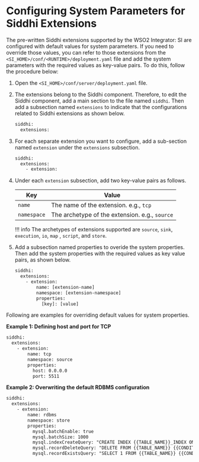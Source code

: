 # Configuring System Parameters for Siddhi Extensions

The pre-written Siddhi extensions supported by the WSO2 Integrator: SI are configured with default values for system 
parameters. If you need to override those values, you can refer to those extensions from the 
`<SI_HOME>/conf/<RUNTIME>/deployment.yaml` file and add the system parameters with the required values as key-value 
pairs. To do this, follow the procedure below:

1. Open the `<SI_HOME>/conf/server/deployment.yaml` file.    

2. The extensions belong to the Siddhi component. Therefore, to edit the Siddhi component, add a main section to the 
   file named `siddhi`. Then add a subsection named `extensions` to indicate that the configurations related to Siddhi 
   extensions as shown below.

   ``` xml
   siddhi:
     extensions:
   ```

3. For each separate extension you want to configure, add a sub-section named `extension` under the `extensions` subsection.
    ``` xml
    siddhi:
      extensions:
        - extension:
    ```

4. Under each `extension` subsection, add two key-value pairs as follows.

    | Key                                      | Value                                                                       |
    |------------------------------------------|-----------------------------------------------------------------------------|
    | `name`      | The name of the extension. e.g., `tcp` |
    | `namespace` | The archetype of the extension. e.g., `source` |

    !!! info
        The archetypes of extensions supported are `source`, `sink`, `execution`, `io`, `map` , `script`, and `store`.
    

5. Add a subsection named properties to overide the system properties. Then add the system properties with the required 
   values as key value pairs, as shown below.

    ``` xml
    siddhi: 
      extensions: 
        - extension: 
            name: [extension-name]
            namespace: [extension-namespace]
            properties: 
              [key]: [value]
    ```

Following are examples for overriding default values for system properties.

**Example 1: Defining host and port for TCP**

``` xml
siddhi: 
  extensions: 
    - extension: 
        name: tcp
        namespace: source
        properties: 
          host: 0.0.0.0
          port: 5511
```

**Example 2: Overwriting the default RDBMS configuration**

``` xml
siddhi:
  extensions:
    - extension:
        name: rdbms
        namespace: store
        properties:
          mysql.batchEnable: true
          mysql.batchSize: 1000
          mysql.indexCreateQuery: "CREATE INDEX {{TABLE_NAME}}_INDEX ON {{TABLE_NAME}} ({{INDEX_COLUMNS}})"
          mysql.recordDeleteQuery: "DELETE FROM {{TABLE_NAME}} {{CONDITION}}"
          mysql.recordExistsQuery: "SELECT 1 FROM {{TABLE_NAME}} {{CONDITION}} LIMIT 1"
```
